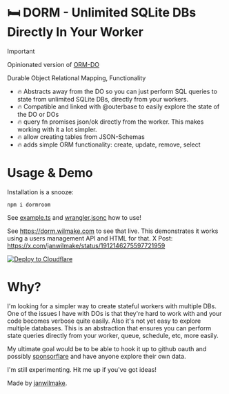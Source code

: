 # 🛏️ DORM - Unlimited SQLite DBs Directly In Your Worker

> [!IMPORTANT]
> Opinionated version of [ORM-DO](https://github.com/janwilmake/orm-do)

Durable Object Relational Mapping, Functionality

- 🔥 Abstracts away from the DO so you can just perform SQL queries to state from unlimited SQLite DBs, directly from your workers.
- 🔥 Compatible and linked with @outerbase to easily explore the state of the DO or DOs
- 🔥 query fn promises json/ok directly from the worker. This makes working with it a lot simpler.
- 🔥 allow creating tables from JSON-Schemas
- 🔥 adds simple ORM functionality: create, update, remove, select

# Usage & Demo

Installation is a snooze:

```
npm i dormroom
```

See [example.ts](example.ts) and [wrangler.jsonc](wrangler.jsonc) how to use!

See https://dorm.wilmake.com to see that live. This demonstrates it works using a users management API and HTML for that. X Post: https://x.com/janwilmake/status/1912146275597721959

[![Deploy to Cloudflare](https://deploy.workers.cloudflare.com/button)](https://deploy.workers.cloudflare.com/?url=https://github.com/janwilmake/dorm)

# Why?

I'm looking for a simpler way to create stateful workers with multiple DBs. One of the issues I have with DOs is that they're hard to work with and your code becomes verbose quite easily. Also it's not yet easy to explore multiple databases. This is an abstraction that ensures you can perform state queries directly from your worker, queue, schedule, etc, more easily.

My ultimate goal would be to be able to hook it up to github oauth and possibly [sponsorflare](https://sponsorflare.com) and have anyone explore their own data.

I'm still experimenting. Hit me up if you've got ideas!

Made by [janwilmake](https://x.com/janwilmake).
